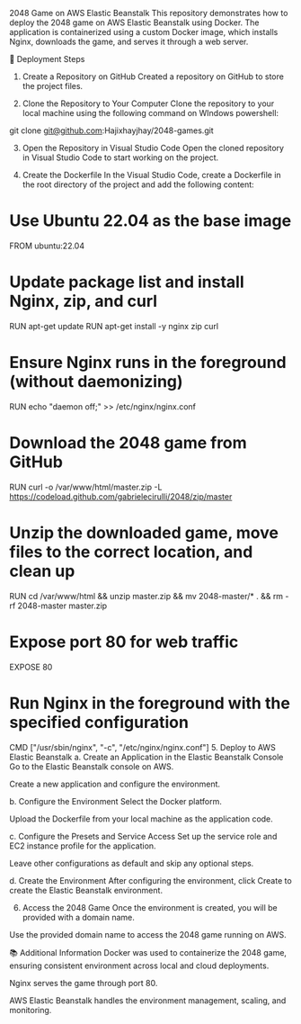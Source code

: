 2048 Game on AWS Elastic Beanstalk
This repository demonstrates how to deploy the 2048 game on AWS Elastic Beanstalk using Docker. The application is containerized using a custom Docker image, which installs Nginx, downloads the game, and serves it through a web server.

🚀 Deployment Steps
1. Create a Repository on GitHub
Created a repository on GitHub to store the project files.

2. Clone the Repository to Your Computer
Clone the repository to your local machine using the following command on  WIndows powershell:

git clone git@github.com:Hajixhayjhay/2048-games.git

3. Open the Repository in Visual Studio Code
Open the cloned repository in Visual Studio Code to start working on the project.

4. Create the Dockerfile
In the Visual Studio Code, create a Dockerfile in the root directory of the project and add the following content:

# Use Ubuntu 22.04 as the base image
FROM ubuntu:22.04

# Update package list and install Nginx, zip, and curl
RUN apt-get update
RUN apt-get install -y nginx zip curl

# Ensure Nginx runs in the foreground (without daemonizing)
RUN echo "daemon off;" >> /etc/nginx/nginx.conf

# Download the 2048 game from GitHub
RUN curl -o /var/www/html/master.zip -L https://codeload.github.com/gabrielecirulli/2048/zip/master

# Unzip the downloaded game, move files to the correct location, and clean up
RUN cd /var/www/html && unzip master.zip && mv 2048-master/* . && rm -rf 2048-master master.zip

# Expose port 80 for web traffic
EXPOSE 80

# Run Nginx in the foreground with the specified configuration
CMD ["/usr/sbin/nginx", "-c", "/etc/nginx/nginx.conf"]
5. Deploy to AWS Elastic Beanstalk
a. Create an Application in the Elastic Beanstalk Console
Go to the Elastic Beanstalk console on AWS.

Create a new application and configure the environment.

b. Configure the Environment
Select the Docker platform.

Upload the Dockerfile from your local machine as the application code.

c. Configure the Presets and Service Access
Set up the service role and EC2 instance profile for the application.

Leave other configurations as default and skip any optional steps.

d. Create the Environment
After configuring the environment, click Create to create the Elastic Beanstalk environment.

6. Access the 2048 Game
Once the environment is created, you will be provided with a domain name.

Use the provided domain name to access the 2048 game running on AWS.

📚 Additional Information
Docker was used to containerize the 2048 game, ensuring consistent environment across local and cloud deployments.

Nginx serves the game through port 80.

AWS Elastic Beanstalk handles the environment management, scaling, and monitoring.


